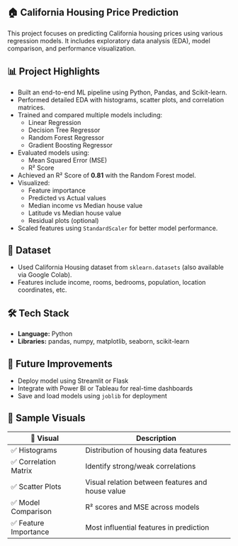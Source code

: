 ## 🏠 California Housing Price Prediction

This project focuses on predicting California housing prices using various regression models. It includes exploratory data analysis (EDA), model comparison, and performance visualization.

## 📊 Project Highlights

- Built an end-to-end ML pipeline using Python, Pandas, and Scikit-learn.
- Performed detailed EDA with histograms, scatter plots, and correlation matrices.
- Trained and compared multiple models including:
  - Linear Regression
  - Decision Tree Regressor
  - Random Forest Regressor
  - Gradient Boosting Regressor
- Evaluated models using:
  - Mean Squared Error (MSE)
  - R² Score
- Achieved an R² Score of **0.81** with the Random Forest model.
- Visualized:
  - Feature importance
  - Predicted vs Actual values
  - Median income vs Median house value
  - Latitude vs Median house value
  - Residual plots (optional)
- Scaled features using `StandardScaler` for better model performance.

## 📁 Dataset

- Used California Housing dataset from `sklearn.datasets` (also available via Google Colab).
- Features include income, rooms, bedrooms, population, location coordinates, etc.

## 🛠 Tech Stack

- **Language:** Python
- **Libraries:** pandas, numpy, matplotlib, seaborn, scikit-learn

## 🚀 Future Improvements

- Deploy model using Streamlit or Flask
- Integrate with Power BI or Tableau for real-time dashboards
- Save and load models using `joblib` for deployment

## 📸 Sample Visuals

| 📍 Visual | Description |
|----------|-------------|
| ✅ Histograms | Distribution of housing data features |
| ✅ Correlation Matrix | Identify strong/weak correlations |
| ✅ Scatter Plots | Visual relation between features and house value |
| ✅ Model Comparison | R² scores and MSE across models |
| ✅ Feature Importance | Most influential features in prediction |
